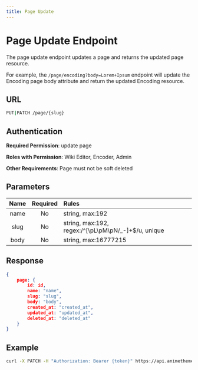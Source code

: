```yaml
---
title: Page Update
---
```


# Page Update Endpoint

The page update endpoint updates a page and returns the updated page resource.

For example, the `/page/encoding?body=Lorem+Ipsum` endpoint will update the Encoding page body attribute and return the updated Encoding resource.

## URL

```sh
PUT|PATCH /page/{slug}
```

## Authentication

**Required Permission**: update page

**Roles with Permission**: Wiki Editor, Encoder, Admin

**Other Requirements**: Page must not be soft deleted

## Parameters

| Name     | Required | Rules                                                |
| :------: | :------: | :--------------------------------------------------- |
| name     | No       | string, max:192                                      |
| slug     | No       | string, max:192, regex:/^[\pL\pM\pN\/_-]+$/u, unique |
| body     | No       | string, max:16777215                                 |

## Response

```json
{
    page: {
        id: id,
        name: "name",
        slug: "slug",
        body: "body",
        created_at: "created_at",
        updated_at: "updated_at",
        deleted_at: "deleted_at"
    }
}
```

## Example

```bash
curl -X PATCH -H "Authorization: Bearer {token}" https://api.animethemes.moe/page/encoding
```
